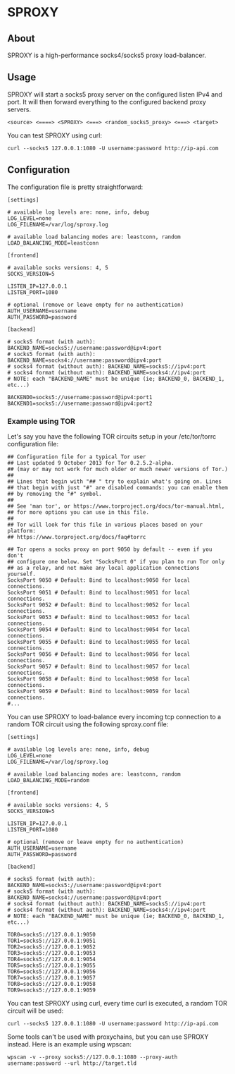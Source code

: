 # SPROXY

## About

SPROXY is a high-performance socks4/socks5 proxy load-balancer. 

## Usage

SPROXY will start a socks5 proxy server on the configured listen IPv4 and port. It will then forward everything to the configured backend proxy servers.

```
<source> <====> <SPROXY> <===> <random_socks5_proxy> <===> <target>
``` 

You can test SPROXY using curl:

```
curl --socks5 127.0.0.1:1080 -U username:password http://ip-api.com
```

## Configuration

The configuration file is pretty straightforward:

```
[settings]

# available log levels are: none, info, debug
LOG_LEVEL=none
LOG_FILENAME=/var/log/sproxy.log

# available load balancing modes are: leastconn, random
LOAD_BALANCING_MODE=leastconn

[frontend]

# available socks versions: 4, 5
SOCKS_VERSION=5

LISTEN_IP=127.0.0.1
LISTEN_PORT=1080

# optional (remove or leave empty for no authentication)
AUTH_USERNAME=username
AUTH_PASSWORD=password

[backend]

# socks5 format (with auth): BACKEND_NAME=socks5://username:password@ipv4:port
# socks5 format (with auth): BACKEND_NAME=socks4://username:password@ipv4:port
# socks4 format (without auth): BACKEND_NAME=socks5://ipv4:port
# socks4 format (without auth): BACKEND_NAME=socks4://ipv4:port
# NOTE: each "BACKEND_NAME" must be unique (ie; BACKEND_0, BACKEND_1, etc...)

BACKEND0=socks5://username:password@ipv4:port1
BACKEND1=socks5://username:password@ipv4:port2
```

### Example using TOR

Let's say you have the following TOR circuits setup in your /etc/tor/torrc configuration file:

```
## Configuration file for a typical Tor user
## Last updated 9 October 2013 for Tor 0.2.5.2-alpha.
## (may or may not work for much older or much newer versions of Tor.)
##
## Lines that begin with "## " try to explain what's going on. Lines
## that begin with just "#" are disabled commands: you can enable them
## by removing the "#" symbol.
##
## See 'man tor', or https://www.torproject.org/docs/tor-manual.html,
## for more options you can use in this file.
##
## Tor will look for this file in various places based on your platform:
## https://www.torproject.org/docs/faq#torrc

## Tor opens a socks proxy on port 9050 by default -- even if you don't
## configure one below. Set "SocksPort 0" if you plan to run Tor only
## as a relay, and not make any local application connections yourself.
SocksPort 9050 # Default: Bind to localhost:9050 for local connections.
SocksPort 9051 # Default: Bind to localhost:9051 for local connections.
SocksPort 9052 # Default: Bind to localhost:9052 for local connections.
SocksPort 9053 # Default: Bind to localhost:9053 for local connections.
SocksPort 9054 # Default: Bind to localhost:9054 for local connections.
SocksPort 9055 # Default: Bind to localhost:9055 for local connections.
SocksPort 9056 # Default: Bind to localhost:9056 for local connections.
SocksPort 9057 # Default: Bind to localhost:9057 for local connections.
SocksPort 9058 # Default: Bind to localhost:9058 for local connections.
SocksPort 9059 # Default: Bind to localhost:9059 for local connections.
#...
```

You can use SPROXY to load-balance every incoming tcp connection to a random TOR circuit using the following sproxy.conf file:

```
[settings]

# available log levels are: none, info, debug
LOG_LEVEL=none
LOG_FILENAME=/var/log/sproxy.log

# available load balancing modes are: leastconn, random
LOAD_BALANCING_MODE=random

[frontend]

# available socks versions: 4, 5
SOCKS_VERSION=5

LISTEN_IP=127.0.0.1
LISTEN_PORT=1080

# optional (remove or leave empty for no authentication)
AUTH_USERNAME=username
AUTH_PASSWORD=password

[backend]

# socks5 format (with auth): BACKEND_NAME=socks5://username:password@ipv4:port
# socks5 format (with auth): BACKEND_NAME=socks4://username:password@ipv4:port
# socks4 format (without auth): BACKEND_NAME=socks5://ipv4:port
# socks4 format (without auth): BACKEND_NAME=socks4://ipv4:port
# NOTE: each "BACKEND_NAME" must be unique (ie; BACKEND_0, BACKEND_1, etc...)

TOR0=socks5://127.0.0.1:9050
TOR1=socks5://127.0.0.1:9051
TOR2=socks5://127.0.0.1:9052
TOR3=socks5://127.0.0.1:9053
TOR4=socks5://127.0.0.1:9054
TOR5=socks5://127.0.0.1:9055
TOR6=socks5://127.0.0.1:9056
TOR7=socks5://127.0.0.1:9057
TOR8=socks5://127.0.0.1:9058
TOR9=socks5://127.0.0.1:9059

```

You can test SPROXY using curl, every time curl is executed, a random TOR circuit will be used:

```
curl --socks5 127.0.0.1:1080 -U username:password http://ip-api.com
```

Some tools can't be used with proxychains, but you can use SPROXY instead. Here is an example using wpscan:

```
wpscan -v --proxy socks5://127.0.0.1:1080 --proxy-auth username:password --url http://target.tld
```